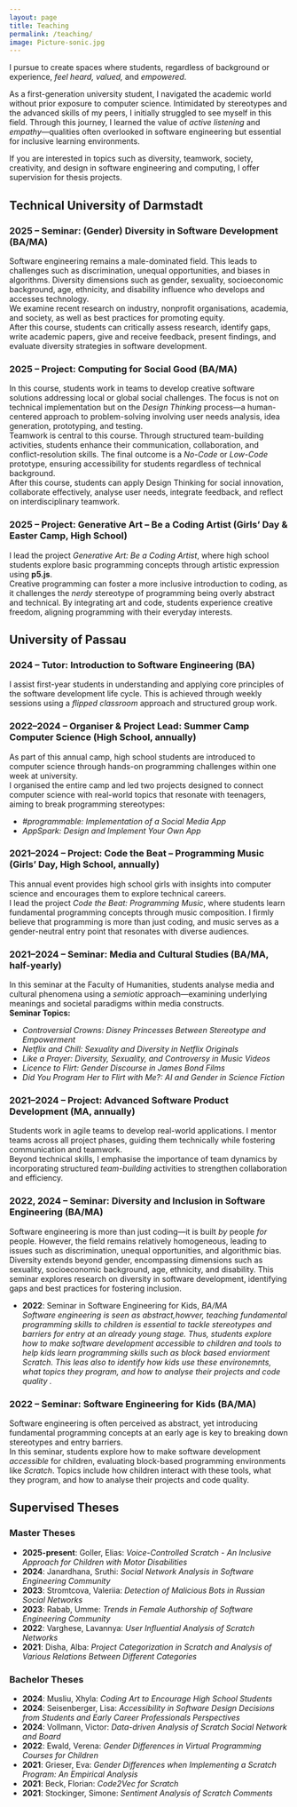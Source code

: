 ```yaml
---
layout: page
title: Teaching
permalink: /teaching/
image: Picture-sonic.jpg
---
```


I pursue to create spaces where students, regardless of background or experience, *feel heard, valued,* and *empowered*.  

As a first-generation university student, I navigated the academic world without prior exposure to computer science. Intimidated by stereotypes and the advanced skills of my peers, I initially struggled to see myself in this field. Through this journey, I learned the value of *active listening* and *empathy*—qualities often overlooked in software engineering but essential for inclusive learning environments.  

If you are interested in topics such as diversity, teamwork, society, creativity, and design in software engineering and computing, I offer supervision for thesis projects.

## Technical University of Darmstadt

### **2025 – Seminar: (Gender) Diversity in Software Development (BA/MA)**  
Software engineering remains a male-dominated field. This leads to challenges such as discrimination, unequal opportunities, and biases in algorithms. Diversity dimensions such as gender, sexuality, socioeconomic background, age, ethnicity, and disability influence who develops and accesses technology.  
We examine recent research on industry, nonprofit organisations, academia, and society, as well as best practices for promoting equity.  
After this course, students can critically assess research, identify gaps, write academic papers, give and receive feedback, present findings, and evaluate diversity strategies in software development.

### **2025 – Project: Computing for Social Good (BA/MA)**  
In this course, students work in teams to develop creative software solutions addressing local or global social challenges. The focus is not on technical implementation but on the *Design Thinking* process—a human-centered approach to problem-solving involving user needs analysis, idea generation, prototyping, and testing.  
Teamwork is central to this course. Through structured team-building activities, students enhance their communication, collaboration, and conflict-resolution skills. The final outcome is a *No-Code* or *Low-Code* prototype, ensuring accessibility for students regardless of technical background.  
After this course, students can apply Design Thinking for social innovation, collaborate effectively, analyse user needs, integrate feedback, and reflect on interdisciplinary teamwork.

### **2025 – Project: Generative Art – Be a Coding Artist (Girls’ Day & Easter Camp, High School)**  
I lead the project *Generative Art: Be a Coding Artist*, where high school students explore basic programming concepts through artistic expression using **p5.js**.  
Creative programming can foster a more inclusive introduction to coding, as it challenges the *nerdy* stereotype of programming being overly abstract and technical. By integrating art and code, students experience creative freedom, aligning programming with their everyday interests.


## University of Passau

### **2024 – Tutor: Introduction to Software Engineering (BA)**  
I assist first-year students in understanding and applying core principles of the software development life cycle. This is achieved through weekly sessions using a *flipped classroom* approach and structured group work.

### **2022–2024 – Organiser & Project Lead: Summer Camp Computer Science (High School, annually)**  
As part of this annual camp, high school students are introduced to computer science through hands-on programming challenges within one week at university.  
I organised the entire camp and led two projects designed to connect computer science with real-world topics that resonate with teenagers, aiming to break programming stereotypes:  
- *#programmable: Implementation of a Social Media App*  
- *AppSpark: Design and Implement Your Own App*  

### **2021–2024 – Project: Code the Beat – Programming Music (Girls’ Day, High School, annually)**  
This annual event provides high school girls with insights into computer science and encourages them to explore technical careers.  
I lead the project *Code the Beat: Programming Music*, where students learn fundamental programming concepts through music composition. I firmly believe that programming is more than just coding, and music serves as a gender-neutral entry point that resonates with diverse audiences.

### **2021–2024 – Seminar: Media and Cultural Studies (BA/MA, half-yearly)**  
In this seminar at the Faculty of Humanities, students analyse media and cultural phenomena using a *semiotic* approach—examining underlying meanings and societal paradigms within media constructs.  
**Seminar Topics:**  
- *Controversial Crowns: Disney Princesses Between Stereotype and Empowerment*  
- *Netflix and Chill: Sexuality and Diversity in Netflix Originals*  
- *Like a Prayer: Diversity, Sexuality, and Controversy in Music Videos*  
- *Licence to Flirt: Gender Discourse in James Bond Films*  
- *Did You Program Her to Flirt with Me?: AI and Gender in Science Fiction*  

### **2021–2024 – Project: Advanced Software Product Development (MA, annually)**  
Students work in agile teams to develop real-world applications. I mentor teams across all project phases, guiding them technically while fostering communication and teamwork.  
Beyond technical skills, I emphasise the importance of team dynamics by incorporating structured *team-building* activities to strengthen collaboration and efficiency.

### **2022, 2024 – Seminar: Diversity and Inclusion in Software Engineering (BA/MA)**  
Software engineering is more than just coding—it is built *by* people *for* people. However, the field remains relatively homogeneous, leading to issues such as discrimination, unequal opportunities, and algorithmic bias.  
Diversity extends beyond gender, encompassing dimensions such as sexuality, socioeconomic background, age, ethnicity, and disability. This seminar explores research on diversity in software development, identifying gaps and best practices for fostering inclusion.  

- **2022**: Seminar in Software Engineering for Kids, *BA/MA*  
  _Software engineering is seen as abstract,howver, teaching fundamental programming skills to children is essential to tackle stereotypes and barriers for entry at an already young stage. Thus, students explore how to make software development accessible to children and tools to help kids learn programming skills such as block based enviorment Scratch. This leas also to identify how kids use these environemnts, what topics they program, and how to analyse their projects and code quality ._

### **2022 – Seminar: Software Engineering for Kids (BA/MA)**  
Software engineering is often perceived as abstract, yet introducing fundamental programming concepts at an early age is key to breaking down stereotypes and entry barriers.  
In this seminar, students explore how to make software development *accessible* for children, evaluating block-based programming environments like *Scratch*. Topics include how children interact with these tools, what they program, and how to analyse their projects and code quality.

## Supervised Theses

### Master Theses
- **2025-present**: Goller, Elias: *Voice-Controlled Scratch - An Inclusive Approach for Children with Motor Disabilities*
- **2024**: Janardhana, Sruthi: *Social Network Analysis in Software Engineering Community*
- **2023**: Stromtcova, Valeriia: *Detection of Malicious Bots in Russian Social Networks*
- **2023**: Rabab, Umme: *Trends in Female Authorship of Software Engineering Community*
- **2022**: Varghese, Lavannya: *User Influential Analysis of Scratch Networks*
- **2021**: Disha, Alba: *Project Categorization in Scratch and Analysis of Various Relations Between Different Categories*

### Bachelor Theses
- **2024**: Musliu, Xhyla: *Coding Art to Encourage High School Students*
- **2024**: Seisenberger, Lisa: *Accessibility in Software Design Decisions from Students and Early Career Professionals Perspectives*
- **2024**: Vollmann, Victor: *Data-driven Analysis of Scratch Social Network and Board*
- **2022**: Ewald, Verena: *Gender Differences in Virtual Programming Courses for Children*
- **2021**: Grieser, Eva: *Gender Differences when Implementing a Scratch Program: An Empirical Analysis*
- **2021**: Beck, Florian: *Code2Vec for Scratch*
- **2021**: Stockinger, Simone: *Sentiment Analysis of Scratch Comments*
